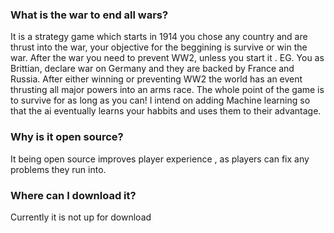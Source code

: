 ### What is the war to end all wars?
It is a strategy game which starts in 1914 you chose any country and are thrust into the war, your objective for the beggining is survive or win the war.
After the war you need to prevent WW2, unless you start it . EG. You as Brittian,  declare war on Germany and they are backed by France and Russia.
After either winning or preventing WW2 the world has an event thrusting all major powers into an arms race. The whole point of the game is to survive for as long 
as you can! I intend on adding Machine learning so that the ai eventually learns your habbits and uses them to their advantage.

### Why is it open source?
It being open source improves player experience , as players can fix any problems they run into.

### Where can I download it?

Currently it is not up for download
